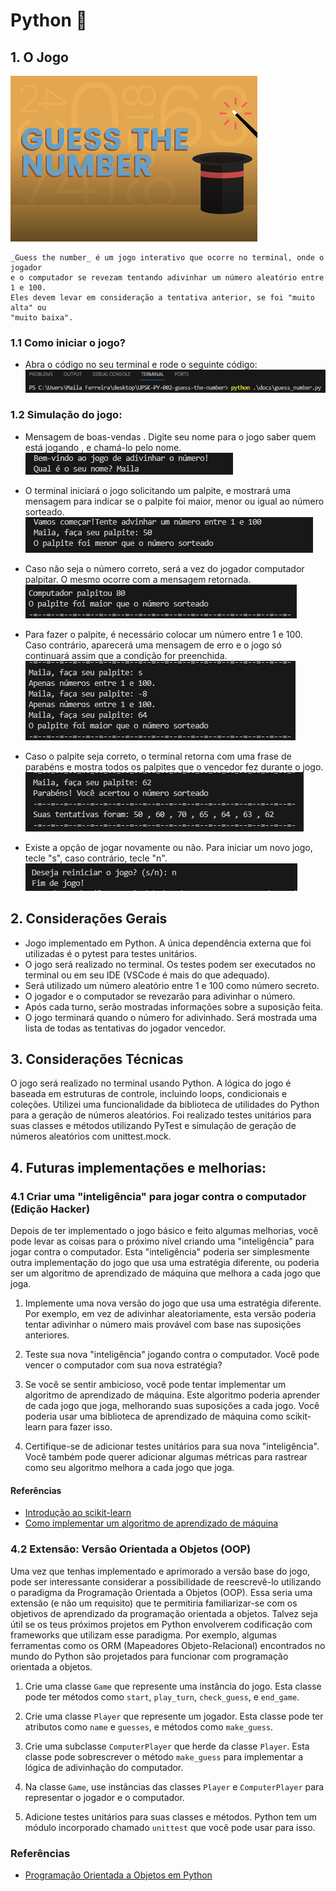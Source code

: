 # Python 🐍

## 1. O Jogo

![](./assets/thumb.png)
    
    _Guess the number_ é um jogo interativo que ocorre no terminal, onde o jogador
    e o computador se revezam tentando adivinhar um número aleatório entre 1 e 100.
    Eles devem levar em consideração a tentativa anterior, se foi "muito alta" ou
    "muito baixa".

### 1.1 Como iniciar o jogo?
  - Abra o código no seu terminal e rode o seguinte código:
    ![Código para rodar o jogo no terminal](./assets/Captura%20de%20tela%202024-03-24%20123723.png)

### 1.2 Simulação do jogo: 
  
  - Mensagem de boas-vendas . Digite seu nome para o jogo saber quem está jogando , e chamá-lo pelo nome.
  ![Imagem do retorno no terminal para boas-vindas e digitar o seu nome](./assets/Captura%20de%20tela%202024-03-24%20123904.png)


  - O terminal iniciará o jogo solicitando um palpite, e mostrará uma mensagem para indicar se o palpite foi maior, menor ou igual ao número sorteado.
  ![Imagem do retorno no terminal solicitando um palpite do jogador e indicar logo após se o palpite foi correto ou não](./assets/Captura%20de%20tela%202024-03-24%20123932.png)


  - Caso não seja o número correto, será a vez do jogador computador palpitar. O mesmo ocorre com a mensagem retornada.
  ![Imagem do retorno no terminal indicando o palpite do computador](./assets/Captura%20de%20tela%202024-03-24%20123959.png)

  - Para fazer o palpite, é necessário colocar um número entre 1 e 100. Caso contrário, aparecerá uma mensagem de erro e o jogo só continuará assim que a condição for preenchida.  
  ![Imagem do retorno no terminal para um erro, caso o jogador palpite algo fora do escopo entre 1 e 100](./assets/Captura%20de%20tela%202024-03-24%20124032.png)

  - Caso o palpite seja correto, o terminal retorna com uma frase de parabéns e mostra todos os palpites que
  o vencedor fez durante o jogo.
  ![Imagem do retorno no terminal de um palpite correto](./assets/Captura%20de%20tela%202024-03-24%20123811.png)

  - Existe a opção de jogar novamente ou não. Para iniciar um novo jogo, tecle "s", caso contrário, tecle "n".
  ![Imagem do retorno no terminal para a escolha de jogar novamente ou terminar o jogo](./assets/Captura%20de%20tela%202024-03-24%20123834.png)

## 2. Considerações Gerais

- Jogo implementado em Python. A única dependência externa que foi
  utilizadas é o pytest para testes unitários.
- O jogo será realizado no terminal. Os testes podem ser executados no terminal
  ou em seu IDE (VSCode é mais do que adequado).
- Será utilizado um número aleatório entre 1 e 100 como número secreto.
- O jogador e o computador se revezarão para adivinhar o número.
- Após cada turno, serão mostradas informações sobre a suposição feita.
- O jogo terminará quando o número for adivinhado. Será mostrada uma lista de
  todas as tentativas do jogador vencedor.

## 3. Considerações Técnicas

O jogo será realizado no terminal usando Python. A lógica do jogo é baseada
em estruturas de controle, incluindo loops, condicionais e coleções. Utilizei uma funcionalidade da biblioteca de utilidades do Python para a
geração de números aleatórios. Foi realizado testes unitários para suas
classes e métodos utilizando PyTest e simulação de geração de números
aleatórios com unittest.mock.









## 4. Futuras implementações e melhorias:


### 4.1 Criar uma "inteligência" para jogar contra o computador (Edição Hacker)

Depois de ter implementado o jogo básico e feito algumas melhorias, você pode
levar as coisas para o próximo nível criando uma "inteligência" para jogar
contra o computador. Esta "inteligência" poderia ser simplesmente outra
implementação do jogo que usa uma estratégia diferente, ou poderia ser um
algoritmo de aprendizado de máquina que melhora a cada jogo que joga.

1. Implemente uma nova versão do jogo que usa uma estratégia diferente. Por
exemplo, em vez de adivinhar aleatoriamente, esta versão poderia tentar
adivinhar o número mais provável com base nas suposições anteriores.

2. Teste sua nova "inteligência" jogando contra o computador. Você pode vencer
o computador com sua nova estratégia?

3. Se você se sentir ambicioso, você pode tentar implementar um algoritmo de
aprendizado de máquina. Este algoritmo poderia aprender de cada jogo que joga,
melhorando suas suposições a cada jogo. Você poderia usar uma biblioteca de
aprendizado de máquina como scikit-learn para fazer isso.

4. Certifique-se de adicionar testes unitários para sua nova "inteligência".
Você também pode querer adicionar algumas métricas para rastrear como seu
algoritmo melhora a cada jogo que joga.

#### Referências

- [Introdução ao
  scikit-learn](https://scikit-learn.org/stable/getting_started.html)
- [Como implementar um algoritmo de aprendizado de
  máquina](https://machinelearningmastery.com/start-here/#algorithms)

### 4.2 Extensão: Versão Orientada a Objetos (OOP)

Uma vez que tenhas implementado e aprimorado a versão base do jogo,
pode ser interessante considerar a possibilidade de reescrevê-lo
utilizando o paradigma da Programação Orientada a Objetos (OOP).
Essa seria uma extensão (e não um requisito) que te permitiria
familiarizar-se com os objetivos de aprendizado da programação
orientada a objetos. Talvez seja útil se os teus próximos projetos
em Python envolverem codificação com frameworks que utilizam esse
paradigma. Por exemplo, algumas ferramentas como os
ORM (Mapeadores Objeto-Relacional) encontrados no mundo do Python
são projetados para funcionar com programação orientada a objetos.

1. Crie uma classe `Game` que represente uma instância do jogo. Esta classe
pode ter métodos como `start`, `play_turn`, `check_guess`, e `end_game`.

2. Crie uma classe `Player` que represente um jogador. Esta classe pode ter
atributos como `name` e `guesses`, e métodos como `make_guess`.

3. Crie uma subclasse `ComputerPlayer` que herde da classe `Player`. Esta
classe pode sobrescrever o método `make_guess` para implementar a lógica de
adivinhação do computador.

4. Na classe `Game`, use instâncias das classes `Player` e `ComputerPlayer`
para representar o jogador e o computador.

5. Adicione testes unitários para suas classes e métodos. Python tem um módulo
incorporado chamado `unittest` que você pode usar para isso.

### Referências

- [Programação Orientada a Objetos em
  Python](https://docs.python.org/3/tutorial/classes.html)

